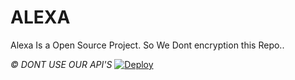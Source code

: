 # ALEXA
Alexa Is a Open Source Project.
So We Dont encryption this Repo..

*©️ DONT USE OUR API'S*
[![Deploy](https://www.herokucdn.com/deploy/button.svg)](https://heroku.com/deploy?template=https://github.com/jesonpro/ALEXA)


